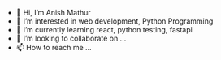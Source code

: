 - 👋 Hi, I’m Anish Mathur
- 👀 I’m interested in web development, Python Programming
- 🌱 I’m currently learning react, python testing, fastapi
- 💞️ I’m looking to collaborate on ...
- 📫 How to reach me ...

<!---
19cs1h4261/19cs1h4261 is a ✨ special ✨ repository because its `README.md` (this file) appears on your GitHub profile.
You can click the Preview link to take a look at your changes.
--->
